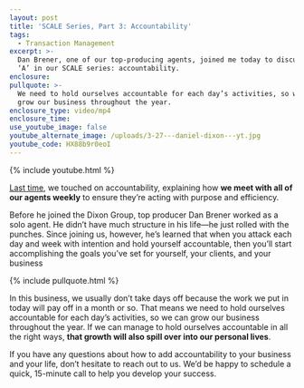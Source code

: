 ```yaml
---
layout: post
title: 'SCALE Series, Part 3: Accountability'
tags:
  - Transaction Management
excerpt: >-
  Dan Brener, one of our top-producing agents, joined me today to discuss the
  ‘A’ in our SCALE series: accountability.
enclosure:
pullquote: >-
  We need to hold ourselves accountable for each day’s activities, so we can
  grow our business throughout the year.
enclosure_type: video/mp4
enclosure_time:
use_youtube_image: false
youtube_alternate_image: /uploads/3-27---daniel-dixon---yt.jpg
youtube_code: HX88b9r0eoI
---
```


{% include youtube.html %}

<u><a target="_blank" href="https://joindgod.com/scale-series-part-2-culture.html">Last time</a></u>, we touched on accountability, explaining how **we meet with all of our agents weekly** to ensure they’re acting with purpose and efficiency.

Before he joined the Dixon Group, top producer Dan Brener worked as a solo agent. He didn’t have much structure in his life—he just rolled with the punches. Since joining us, however, he’s learned that when you attack each day and week with intention and hold yourself accountable, then you’ll start accomplishing the goals you’ve set for yourself, your clients, and your business

{% include pullquote.html %}

In this business, we usually don’t take days off because the work we put in today will pay off in a month or so. That means we need to hold ourselves accountable for each day’s activities, so we can grow our business throughout the year. If we can manage to hold ourselves accountable in all the right ways, **that growth will also spill over into our personal lives**.

If you have any questions about how to add accountability to your business and your life, don’t hesitate to reach out to us. We’d be happy to schedule a quick, 15-minute call to help you develop your success.